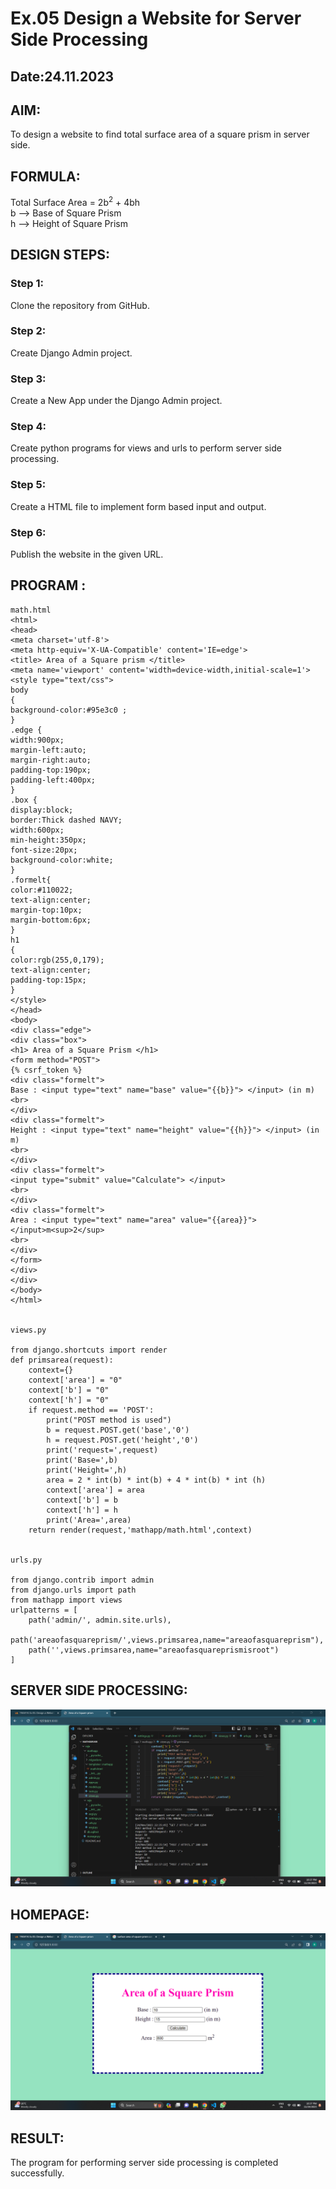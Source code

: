 # Ex.05 Design a Website for Server Side Processing
## Date:24.11.2023

## AIM:
To design a website to find total surface area of a square prism in server side.

## FORMULA:
Total Surface Area = 2b<sup>2</sup> + 4bh
<br>b --> Base of Square Prism
<br>h --> Height of Square Prism

## DESIGN STEPS:

### Step 1:
Clone the repository from GitHub.

### Step 2:
Create Django Admin project.

### Step 3:
Create a New App under the Django Admin project.

### Step 4:
Create python programs for views and urls to perform server side processing.

### Step 5:
Create a HTML file to implement form based input and output.

### Step 6:
Publish the website in the given URL.

## PROGRAM :
```
math.html
<html>
<head>
<meta charset='utf-8'>
<meta http-equiv='X-UA-Compatible' content='IE=edge'>
<title> Area of a Square prism </title>
<meta name='viewport' content='width=device-width,initial-scale=1'>
<style type="text/css">
body 
{
background-color:#95e3c0 ;
}
.edge {
width:900px;
margin-left:auto;
margin-right:auto;
padding-top:190px;
padding-left:400px;
}
.box {
display:block;
border:Thick dashed NAVY;
width:600px;
min-height:350px;
font-size:20px;
background-color:white;
}
.formelt{
color:#110022;
text-align:center;
margin-top:10px;
margin-bottom:6px;
}
h1
{
color:rgb(255,0,179);
text-align:center;
padding-top:15px;
}
</style>
</head>
<body>
<div class="edge">
<div class="box">
<h1> Area of a Square Prism </h1>
<form method="POST">
{% csrf_token %}
<div class="formelt">
Base : <input type="text" name="base" value="{{b}}"> </input> (in m)
<br>
</div>
<div class="formelt">
Height : <input type="text" name="height" value="{{h}}"> </input> (in m)
<br>
</div>
<div class="formelt">
<input type="submit" value="Calculate"> </input>
<br>
</div>
<div class="formelt">
Area : <input type="text" name="area" value="{{area}}"> </input>m<sup>2</sup>
<br>
</div>
</form>
</div>
</div>
</body>
</html>


views.py 

from django.shortcuts import render
def primsarea(request):
    context={}
    context['area'] = "0"
    context['b'] = "0"
    context['h'] = "0"
    if request.method == 'POST':
        print("POST method is used")
        b = request.POST.get('base','0')
        h = request.POST.get('height','0')
        print('request=',request)
        print('Base=',b)
        print('Height=',h)
        area = 2 * int(b) * int(b) + 4 * int(b) * int (h)
        context['area'] = area
        context['b'] = b
        context['h'] = h
        print('Area=',area)
    return render(request,'mathapp/math.html',context)


urls.py

from django.contrib import admin
from django.urls import path
from mathapp import views
urlpatterns = [
    path('admin/', admin.site.urls),
    path('areaofasquareprism/',views.primsarea,name="areaofasquareprism"),
    path('',views.primsarea,name="areaofasquareprismisroot")
]

```

## SERVER SIDE PROCESSING:
![Alt text](<Screenshot (40).png>)

## HOMEPAGE:
![Alt text](<Screenshot (39).png>)

## RESULT:
The program for performing server side processing is completed successfully.
